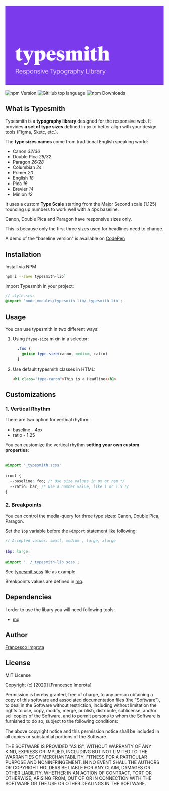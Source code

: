 ![typesmith cover](cover.png)

![npm Version](https://img.shields.io/npm/v/typesmith-lib?style=flat-square) ![GitHub top language](https://img.shields.io/github/languages/top/zetareticoli/typesmith?style=flat-square) ![npm Downloads](https://img.shields.io/npm/dt/typesmith-lib?logo=npm&style=flat-square)

## What is Typesmith

Typesmith is a **typography library** designed for the responsive web. It provides **a set of type sizes** defined in `px` to better align with your design tools (Figma, Sketc, etc.). 

The **type sizes names** come from traditional English speaking world:
- Canon *32/36* 
- Double Pica *28/32*
- Paragon *26/28*
- Columbian *24*
- Primer *20*
- English *18*
- Pica *16*
- Brevier *14*
- Minion *12*

It uses a custom **Type Scale** starting from the Major Second scale (1.125) rounding up numbers to work well with a 4px baseline. 

Canon, Double Pica and Paragon have responsive sizes only. 

This is because only the first three sizes used for headlines need to change.

A demo of the "baseline version" is available on [CodePen](https://codepen.io/zetareticoli/pen/vYgxBYG?editors=1100)

## Installation

Install via NPM

```bash
npm i --save typesmith-lib`
```

Import Typesmith in your project:

```scss
// style.scss
@import 'node_modules/typesmith-lib/_typesmith-lib';

```
## Usage

You can use typesmith in two different ways:

1. Using `@type-size` mixin in a selector:

    ```scss
      .foo {
        @mixin type-size(canon, medium, ratio)
      }
    ```

2. Use default typesmith classes in HTML:

    ```html
    <h1 class="type-canon">This is a Headline</h1>
    ```
## Customizations
### 1. Vertical Rhythm

There are two option for vertical rhythm:

- baseline - 4px
- ratio - 1.25
  
You can customize the vertical rhythm **setting your own custom properties**:

```css

@import '_typesmith.scss'

:root {
  --baseline: foo; /* Use size values in px or rem */
  --ratio: bar; /* Use a number value, like 1 or 1.5 */
}
```
### 2. Breakpoints
You can control the media-query for three type sizes: Canon, Double Pica, Paragon.

Set the `$bp` variable before the `@import` statement like following:

```scss
// Accepted values: small, medium , large, xlarge

$bp: large;

@import '../_typesmith-lib.scss';
```

See [typesmit.scss](src/typesmith.scss) file as example.

Breakpoints values are defined in [mq](/node_modules/sass-mq-lib/_mq.scss).

## Dependencies
I order to use the libary you will need following tools:
- [mq](https://github.com/zetareticoli/mq)

## Author
[Francesco Improta](https://www.francescoimprota.com)

## License
MIT License

Copyright (c) [2020] [Francesco Improta]

Permission is hereby granted, free of charge, to any person obtaining a copy
of this software and associated documentation files (the "Software"), to deal
in the Software without restriction, including without limitation the rights
to use, copy, modify, merge, publish, distribute, sublicense, and/or sell
copies of the Software, and to permit persons to whom the Software is
furnished to do so, subject to the following conditions:

The above copyright notice and this permission notice shall be included in all
copies or substantial portions of the Software.

THE SOFTWARE IS PROVIDED "AS IS", WITHOUT WARRANTY OF ANY KIND, EXPRESS OR
IMPLIED, INCLUDING BUT NOT LIMITED TO THE WARRANTIES OF MERCHANTABILITY,
FITNESS FOR A PARTICULAR PURPOSE AND NONINFRINGEMENT. IN NO EVENT SHALL THE
AUTHORS OR COPYRIGHT HOLDERS BE LIABLE FOR ANY CLAIM, DAMAGES OR OTHER
LIABILITY, WHETHER IN AN ACTION OF CONTRACT, TORT OR OTHERWISE, ARISING FROM,
OUT OF OR IN CONNECTION WITH THE SOFTWARE OR THE USE OR OTHER DEALINGS IN THE
SOFTWARE.
